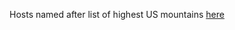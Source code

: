 Hosts named after list of highest US mountains [here](https://en.wikipedia.org/wiki/List_of_the_highest_major_summits_of_the_United_States)
